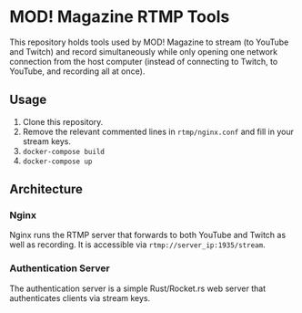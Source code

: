 # MOD! Magazine RTMP Tools

This repository holds tools used by MOD! Magazine to stream (to YouTube and
Twitch) and record simultaneously while only opening one network connection from
the host computer (instead of connecting to Twitch, to YouTube, and recording all at once).

## Usage

1. Clone this repository.
2. Remove the relevant commented lines in `rtmp/nginx.conf` and fill in your stream keys.
3. `docker-compose build`
4. `docker-compose up`

## Architecture

### Nginx

Nginx runs the RTMP server that forwards to both YouTube and Twitch as well as recording. It is accessible via `rtmp://server_ip:1935/stream`.

### Authentication Server

The authentication server is a simple Rust/Rocket.rs web server that authenticates clients via stream keys.

